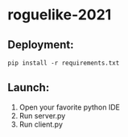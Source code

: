 # roguelike-2021

## Deployment:

```console
pip install -r requirements.txt
```

## Launch:

1. Open your favorite python IDE
2. Run server.py
3. Run client.py 